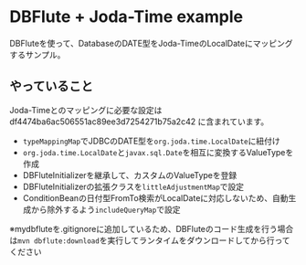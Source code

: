 DBFlute + Joda-Time example
===========================

DBFluteを使って、DatabaseのDATE型をJoda-TimeのLocalDateにマッピングするサンプル。

## やっていること
Joda-Timeとのマッピングに必要な設定は df4474ba6ac506551ac89ee3d7254271b75a2c42 に含まれています。
- `typeMappingMap`でJDBCのDATE型を`org.joda.time.LocalDate`に紐付け
- `org.joda.time.LocalDate`と`javax.sql.Date`を相互に変換するValueTypeを作成
- DBFluteInitializerを継承して、カスタムのValueTypeを登録
- DBFluteInitializerの拡張クラスを`littleAdjustmentMap`で設定
- ConditionBeanの日付型FromTo検索がLocalDateに対応しないため、自動生成から除外するよう`includeQueryMap`で設定


※mydbfluteを.gitignoreに追加しているため、DBFluteのコード生成を行う場合は`mvn dbflute:download`を実行してランタイムをダウンロードしてから行ってください
